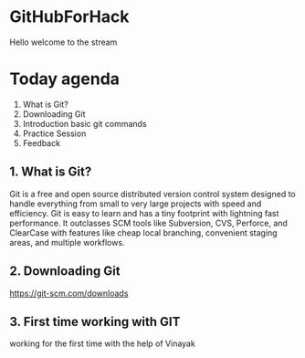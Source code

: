 # GitHubForHack
Hello welcome to the stream

# Today agenda 
1. What is Git?
2. Downloading Git
3. Introduction basic git commands
4. Practice Session
5. Feedback 

## 1. What is Git?
Git is a free and open source distributed version control system designed to handle everything from small to very large projects with speed and efficiency.
Git is easy to learn and has a tiny footprint with lightning fast performance. It outclasses SCM tools like Subversion, CVS, Perforce, and ClearCase with features like cheap local branching, convenient staging areas, and multiple workflows.

## 2. Downloading Git
https://git-scm.com/downloads

## 3. First time working with GIT
working for the first time with the help of Vinayak
